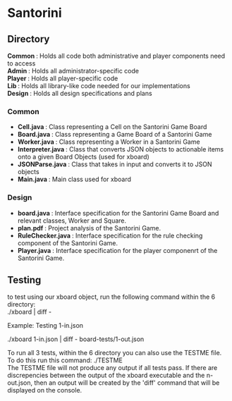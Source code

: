 <h1> Santorini</h1> 
<h2> Directory </h2> 
<b> Common </b> : Holds all code both administrative and player components need to access <br />
<b> Admin </b> : Holds all administrator-specific code <br />
<b> Player </b> : Holds all player-specific code <br />
<b> Lib </b> : Holds all library-like code needed for our implementations <br />
<b> Design </b> : Holds all design specifications and plans <br />

<h3> Common </h3>

 * <b> Cell.java </b> : Class representing a Cell on the Santorini Game Board
 * <b> Board.java </b> : Class representing a Game Board of a Santorini Game
 * <b> Worker.java </b> : Class representing a Worker in a Santorini Game
 * <b> Interpreter.java </b> : Class that converts JSON objects to actionable items onto a given Board Objects (used for xboard)
 * <b> JSONParse.java </b> : Class that takes in input and converts it to JSON objects
 * <b> Main.java </b> : Main class used for xboard

<h3> Design </h3>

 * <b> board.java </b> : Interface specification for the Santorini Game Board and relevant classes, Worker and Square. <br /> 
 * <b> plan.pdf </b> : Project analysis of the Santorini Game.
 * <b> RuleChecker.java </b> : Interface specification for the rule checking component of the Santorini Game.
 * <b> Player.java </b> : Interface specification for the player componenrt of the Santorini Game.
 
 <h2> Testing </h2> 
 to test using our xboard object, run the following command within the 6 directory:<br /> ./xboard <n-in.json> | diff - <n-out.json>
 
 Example: Testing 1-in.json
 
 ./xboard 1-in.json | diff - board-tests/1-out.json
 
 To run all 3 tests, within the 6 directory you can also use the TESTME file. <br />
 To do this run this command:   ./TESTME <br /> 
The TESTME file will not produce any output if all tests pass.
If there are discrepencies between the output of the xboard executable and the n-out.json, then an output will be created by the 'diff' command that will be displayed on the console.
